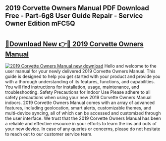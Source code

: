 ## 2019 Corvette Owners Manual PDF Download Free - Part-6g8 User Guide Repair - Service Owner Edition mFC5Q

# <h2><a href="http://bc23434.oget.top/?id=2019+Corvette+Owners+Manual">🔗Download New 👉🔴 2019 Corvette Owners Manual</a></h2>

[![2019 Corvette Owners Manual new download](https://i.imgur.com/5g1atiW.png)](http://bc23434.oget.top/?id=2019+Corvette+Owners+Manual)
Hello and welcome to the user manual for your newly delivered 2019 Corvette Owners Manual. This guide is designed to help you get started with your product and provide you with a thorough understanding of its features, functions, and capabilities. You will find instructions for installation, usage, maintenance, and troubleshooting. Safety Precautions for Indoor Use Please adhere to all safety precautions when using your new 2019 Corvette Owners Manual indoors. 2019 Corvette Owners Manual comes with an array of advanced features, including geolocation, smart alerts, customizable themes, and multi-device syncing, all of which can be accessed and customized through the user interface. We trust that the 2019 Corvette Owners Manual has been a reliable and effective resource in your efforts to learn the ins and outs of your new device. In case of any queries or concerns, please do not hesitate to reach out to our customer service team.

